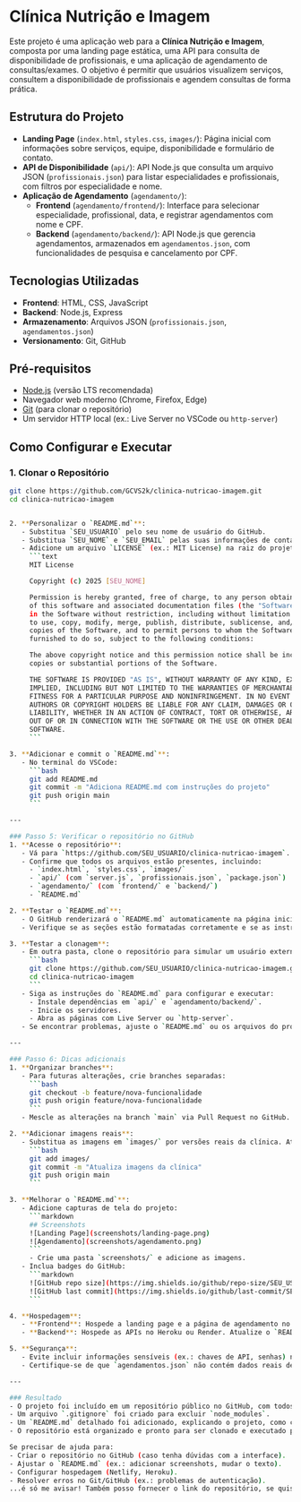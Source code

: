 # Clínica Nutrição e Imagem

Este projeto é uma aplicação web para a **Clínica Nutrição e Imagem**, composta por uma landing page estática, uma API para consulta de disponibilidade de profissionais, e uma aplicação de agendamento de consultas/exames. O objetivo é permitir que usuários visualizem serviços, consultem a disponibilidade de profissionais e agendem consultas de forma prática.

## Estrutura do Projeto

- **Landing Page** (`index.html`, `styles.css`, `images/`): Página inicial com informações sobre serviços, equipe, disponibilidade e formulário de contato.
- **API de Disponibilidade** (`api/`): API Node.js que consulta um arquivo JSON (`profissionais.json`) para listar especialidades e profissionais, com filtros por especialidade e nome.
- **Aplicação de Agendamento** (`agendamento/`):
  - **Frontend** (`agendamento/frontend/`): Interface para selecionar especialidade, profissional, data, e registrar agendamentos com nome e CPF.
  - **Backend** (`agendamento/backend/`): API Node.js que gerencia agendamentos, armazenados em `agendamentos.json`, com funcionalidades de pesquisa e cancelamento por CPF.

## Tecnologias Utilizadas

- **Frontend**: HTML, CSS, JavaScript
- **Backend**: Node.js, Express
- **Armazenamento**: Arquivos JSON (`profissionais.json`, `agendamentos.json`)
- **Versionamento**: Git, GitHub

## Pré-requisitos

- [Node.js](https://nodejs.org/) (versão LTS recomendada)
- Navegador web moderno (Chrome, Firefox, Edge)
- [Git](https://git-scm.com/) (para clonar o repositório)
- Um servidor HTTP local (ex.: Live Server no VSCode ou `http-server`)

## Como Configurar e Executar

### 1. Clonar o Repositório
```bash
git clone https://github.com/GCVS2k/clinica-nutricao-imagem.git
cd clinica-nutricao-imagem


2. **Personalizar o `README.md`**:
   - Substitua `SEU_USUARIO` pelo seu nome de usuário do GitHub.
   - Substitua `SEU_NOME` e `SEU_EMAIL` pelas suas informações de contato, ou remova a seção de contato, se preferir.
   - Adicione um arquivo `LICENSE` (ex.: MIT License) na raiz do projeto, se desejar:
     ```text
     MIT License

     Copyright (c) 2025 [SEU_NOME]

     Permission is hereby granted, free of charge, to any person obtaining a copy
     of this software and associated documentation files (the "Software"), to deal
     in the Software without restriction, including without limitation the rights
     to use, copy, modify, merge, publish, distribute, sublicense, and/or sell
     copies of the Software, and to permit persons to whom the Software is
     furnished to do so, subject to the following conditions:

     The above copyright notice and this permission notice shall be included in all
     copies or substantial portions of the Software.

     THE SOFTWARE IS PROVIDED "AS IS", WITHOUT WARRANTY OF ANY KIND, EXPRESS OR
     IMPLIED, INCLUDING BUT NOT LIMITED TO THE WARRANTIES OF MERCHANTABILITY,
     FITNESS FOR A PARTICULAR PURPOSE AND NONINFRINGEMENT. IN NO EVENT SHALL THE
     AUTHORS OR COPYRIGHT HOLDERS BE LIABLE FOR ANY CLAIM, DAMAGES OR OTHER
     LIABILITY, WHETHER IN AN ACTION OF CONTRACT, TORT OR OTHERWISE, ARISING FROM,
     OUT OF OR IN CONNECTION WITH THE SOFTWARE OR THE USE OR OTHER DEALINGS IN THE
     SOFTWARE.
     ```

3. **Adicionar e commit o `README.md`**:
   - No terminal do VSCode:
     ```bash
     git add README.md
     git commit -m "Adiciona README.md com instruções do projeto"
     git push origin main
     ```

---

### Passo 5: Verificar o repositório no GitHub
1. **Acesse o repositório**:
   - Vá para `https://github.com/SEU_USUARIO/clinica-nutricao-imagem`.
   - Confirme que todos os arquivos estão presentes, incluindo:
     - `index.html`, `styles.css`, `images/`
     - `api/` (com `server.js`, `profissionais.json`, `package.json`)
     - `agendamento/` (com `frontend/` e `backend/`)
     - `README.md`

2. **Testar o `README.md`**:
   - O GitHub renderizará o `README.md` automaticamente na página inicial do repositório.
   - Verifique se as seções estão formatadas corretamente e se as instruções são claras.

3. **Testar a clonagem**:
   - Em outra pasta, clone o repositório para simular um usuário externo:
     ```bash
     git clone https://github.com/SEU_USUARIO/clinica-nutricao-imagem.git
     cd clinica-nutricao-imagem
     ```
   - Siga as instruções do `README.md` para configurar e executar:
     - Instale dependências em `api/` e `agendamento/backend/`.
     - Inicie os servidores.
     - Abra as páginas com Live Server ou `http-server`.
   - Se encontrar problemas, ajuste o `README.md` ou os arquivos do projeto.

---

### Passo 6: Dicas adicionais
1. **Organizar branches**:
   - Para futuras alterações, crie branches separadas:
     ```bash
     git checkout -b feature/nova-funcionalidade
     git push origin feature/nova-funcionalidade
     ```
   - Mescle as alterações na branch `main` via Pull Request no GitHub.

2. **Adicionar imagens reais**:
   - Substitua as imagens em `images/` por versões reais da clínica. Atualize o repositório:
     ```bash
     git add images/
     git commit -m "Atualiza imagens da clínica"
     git push origin main
     ```

3. **Melhorar o `README.md`**:
   - Adicione capturas de tela do projeto:
     ```markdown
     ## Screenshots
     ![Landing Page](screenshots/landing-page.png)
     ![Agendamento](screenshots/agendamento.png)
     ```
     - Crie uma pasta `screenshots/` e adicione as imagens.
   - Inclua badges do GitHub:
     ```markdown
     ![GitHub repo size](https://img.shields.io/github/repo-size/SEU_USUARIO/clinica-nutricao-imagem)
     ![GitHub last commit](https://img.shields.io/github/last-commit/SEU_USUARIO/clinica-nutricao-imagem)
     ```

4. **Hospedagem**:
   - **Frontend**: Hospede a landing page e a página de agendamento no Netlify ou GitHub Pages.
   - **Backend**: Hospede as APIs no Heroku ou Render. Atualize o `README.md` com as URLs públicas, se aplicável.

5. **Segurança**:
   - Evite incluir informações sensíveis (ex.: chaves de API, senhas) no repositório.
   - Certifique-se de que `agendamentos.json` não contém dados reais de usuários.

---

### Resultado
- O projeto foi incluído em um repositório público no GitHub, com todos os artefatos necessários (`index.html`, `styles.css`, `api/`, `agendamento/`, `images/`).
- Um arquivo `.gitignore` foi criado para excluir `node_modules`.
- Um `README.md` detalhado foi adicionado, explicando o projeto, como configurá-lo e executá-lo.
- O repositório está organizado e pronto para ser clonado e executado por outros usuários.

Se precisar de ajuda para:
- Criar o repositório no GitHub (caso tenha dúvidas com a interface).
- Ajustar o `README.md` (ex.: adicionar screenshots, mudar o texto).
- Configurar hospedagem (Netlify, Heroku).
- Resolver erros no Git/GitHub (ex.: problemas de autenticação).
...é só me avisar! Também posso fornecer o link do repositório, se quiser que eu revise algo específico após o upload.
